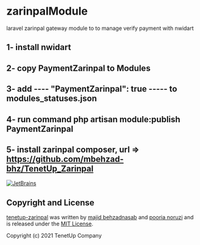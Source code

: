 # zarinpalModule
laravel zarinpal gateway module to to manage verify payment with nwidart

## 1- install nwidart 
## 2- copy PaymentZarinpal to Modules
## 3- add ----  "PaymentZarinpal": true  ----- to modules_statuses.json
## 4- run command php artisan module:publish PaymentZarinpal
## 5- install zarinpal composer, url => https://github.com/mbehzad-bhz/TenetUp_Zarinpal

[![JetBrains](https://tenetup.com/tenetup.png)](https://tenetup.com)

## Copyright and License

[tenetup-zarinpal](https://github.com/mbehzad-bhz/tenetup_zarinpal)
was written by [majid behzadnasab](https://github.com/mbehzad-bhz) and [pooria noruzi](https://github.com/pooria-noruzi) and is released under the
[MIT License](LICENSE.md).

Copyright (c) 2021 TenetUp Company

